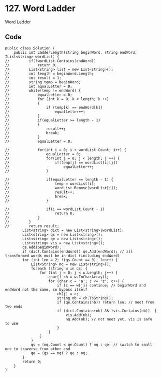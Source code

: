 # 127. Word Ladder
Word Ladder

## Code
    public class Solution {
        public int LadderLength(string beginWord, string endWord, IList<string> wordList) {
    //         if(!wordList.Contains(endWord))
    //             return 0;
    //         List<string> list = new List<string>(); 
    //         int length = beginWord.Length;
    //         int result = 1;
    //         string temp = beginWord;
    //         int equalLetter = 0;
    //         while(temp != endWord) {
    //             equalLetter = 0;
    //             for (int k = 0; k < length; k ++)
    //             {
    //                 if (temp[k] == endWord[k])
    //                     equalLetter++;
    //             }
    //             if(equalLetter >= length - 1)
    //             {
    //                 result++;
    //                 break;
    //             }
    //             equalLetter = 0;

    //             for(int i = 0; i < wordList.Count; i++) { 
    //                 equalLetter = 0;
    //                 for(int j = 0; j < length; j ++) {
    //                     if(temp[j] == wordList[i][j])
    //                         equalLetter++;
    //                 }
                    
    //                 if(equalLetter == length - 1) {
    //                     temp = wordList[i];
    //                     wordList.Remove(wordList[i]);
    //                     result++;
    //                     break;
    //                 }
                    
    //                 if(i == wordList.Count - 1)
    //                     return 0;
    //             }
    //         }
    //         return result;
            List<string> dict = new List<string>(wordList);
            List<string> qs = new List<string>();
            List<string> qe = new List<string>();
            List<string> vis = new List<string>();
            qs.Add(beginWord);
            if (dict.Contains(endWord)) qe.Add(endWord); // all transformed words must be in dict (including endWord)
            for (int len = 2; !(qs.Count == 0); len++) {
                List<String> nq = new List<string>();
                foreach (string w in qs) {
                    for (int j = 0; j < w.Length; j++) {
                        char[] ch = w.ToCharArray();
                        for (char c = 'a'; c <= 'z'; c++) {
                            if (c == w[j]) continue; // beginWord and endWord not the same, so bypass itself
                            ch[j] = c;
                            string nb = ch.ToString();
                            if (qe.Contains(nb)) return len; // meet from two ends
                            if (dict.Contains(nb) && !vis.Contains(nb))  {
                                vis.Add(nb);
                                nq.Add(nb); // not meet yet, vis is safe to use
                            }
                        }
                    }
                }
                qs = (nq.Count < qe.Count) ? nq : qe; // switch to small one to traverse from other end
                qe = (qs == nq) ? qe : nq;
            }
            return 0;
        }
    }
